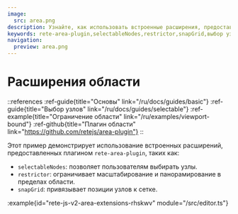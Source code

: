 ```yaml
---
image:
  src: area.png
description: Узнайте, как использовать встроенные расширения, предоставленные плагином rete-area-plugin, включая selectableNodes для выбора узлов, restrictor для ограничения масштабирования и панорамирования областей, а также snapGrid для привязки позиций узлов к сетке.
keywords: rete-area-plugin,selectableNodes,restrictor,snapGrid,выбор узлов, сетка,расширения области
navigation:
  preview: area.png
---
```


# Расширения области

::references
:ref-guide{title="Основы" link="/ru/docs/guides/basic"}
:ref-guide{title="Выбор узлов" link="/ru/docs/guides/selectable"}
:ref-example{title="Ограничение области" link="/ru/examples/viewport-bound"}
:ref-github{title="Плагин области" link="https://github.com/retejs/area-plugin"}
::

Этот пример демонстрирует использование встроенных расширений, предоставленных плагином `rete-area-plugin`, таких как:

- `selectableNodes`: позволяет пользователям выбирать узлы.
- `restrictor`: ограничивает масштабирование и панорамирование в пределах области.
- `snapGrid`: привязывает позиции узлов к сетке.

:example{id="rete-js-v2-area-extensions-rhskwv" module="/src/editor.ts"}

